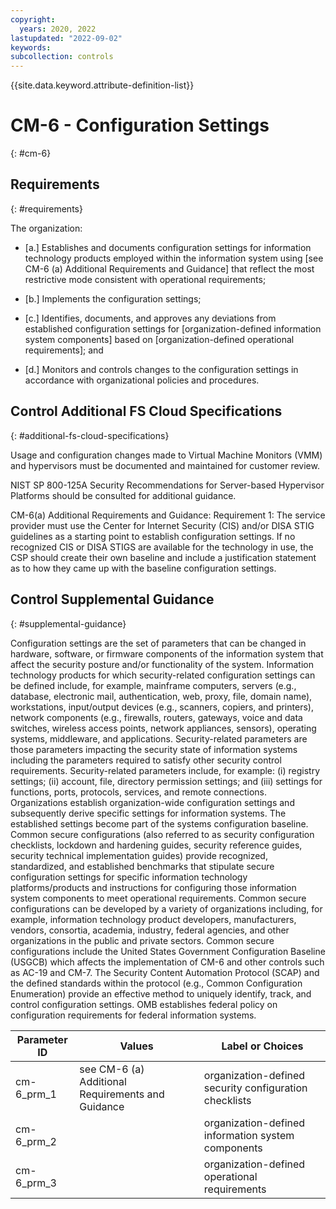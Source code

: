 ```yaml
---
copyright:
  years: 2020, 2022
lastupdated: "2022-09-02"
keywords: 
subcollection: controls
---
```



{{site.data.keyword.attribute-definition-list}}


# CM-6 - Configuration Settings
{: #cm-6}

## Requirements
{: #requirements}

The organization:

- \[a.\] Establishes and documents configuration settings for information technology products employed within the information system using [see CM-6 (a) Additional Requirements and Guidance] that reflect the most restrictive mode consistent with operational requirements;

- \[b.\] Implements the configuration settings;

- \[c.\] Identifies, documents, and approves any deviations from established configuration settings for [organization-defined information system components] based on [organization-defined operational requirements]; and

- \[d.\] Monitors and controls changes to the configuration settings in accordance with organizational policies and procedures.

## Control Additional FS Cloud Specifications
{: #additional-fs-cloud-specifications}

Usage and configuration changes made to Virtual Machine Monitors (VMM) and hypervisors must be documented and maintained for customer review.

NIST SP 800-125A Security Recommendations for Server-based Hypervisor Platforms should be consulted for additional guidance.

CM-6(a) Additional Requirements and Guidance: 
Requirement 1: The service provider must use the Center for Internet Security (CIS) and/or DISA STIG guidelines as a starting point to establish configuration settings.  If no recognized CIS or DISA STIGS are available for the technology in use, the CSP should create their own baseline and include a justification statement as to how they came up with the baseline configuration settings.

## Control Supplemental Guidance
{: #supplemental-guidance}

Configuration settings are the set of parameters that can be changed in hardware, software, or firmware components of the information system that affect the security posture and/or functionality of the system. Information technology products for which security-related configuration settings can be defined include, for example, mainframe computers, servers (e.g., database, electronic mail, authentication, web, proxy, file, domain name), workstations, input/output devices (e.g., scanners, copiers, and printers), network components (e.g., firewalls, routers, gateways, voice and data switches, wireless access points, network appliances, sensors), operating systems, middleware, and applications. Security-related parameters are those parameters impacting the security state of information systems including the parameters required to satisfy other security control requirements. Security-related parameters include, for example: (i) registry settings; (ii) account, file, directory permission settings; and (iii) settings for functions, ports, protocols, services, and remote connections. Organizations establish organization-wide configuration settings and subsequently derive specific settings for information systems. The established settings become part of the systems configuration baseline. Common secure configurations (also referred to as security configuration checklists, lockdown and hardening guides, security reference guides, security technical implementation guides) provide recognized, standardized, and established benchmarks that stipulate secure configuration settings for specific information technology platforms/products and instructions for configuring those information system components to meet operational requirements. Common secure configurations can be developed by a variety of organizations including, for example, information technology product developers, manufacturers, vendors, consortia, academia, industry, federal agencies, and other organizations in the public and private sectors. Common secure configurations include the United States Government Configuration Baseline (USGCB) which affects the implementation of CM-6 and other controls such as AC-19 and CM-7. The Security Content Automation Protocol (SCAP) and the defined standards within the protocol (e.g., Common Configuration Enumeration) provide an effective method to uniquely identify, track, and control configuration settings. OMB establishes federal policy on configuration requirements for federal information systems.

| Parameter ID | Values | Label or Choices |
|---|---|---|
| cm-6_prm_1 | see CM-6 (a) Additional Requirements and Guidance | organization-defined security configuration checklists |
| cm-6_prm_2 |  | organization-defined information system components |
| cm-6_prm_3 |  | organization-defined operational requirements |

